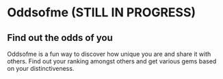 # Oddsofme (STILL IN PROGRESS)

## Find out the odds of you

Oddsofme is a fun way to discover how unique you are and share it with others. Find out your ranking amongst others and get various gems based on your distinctiveness.
